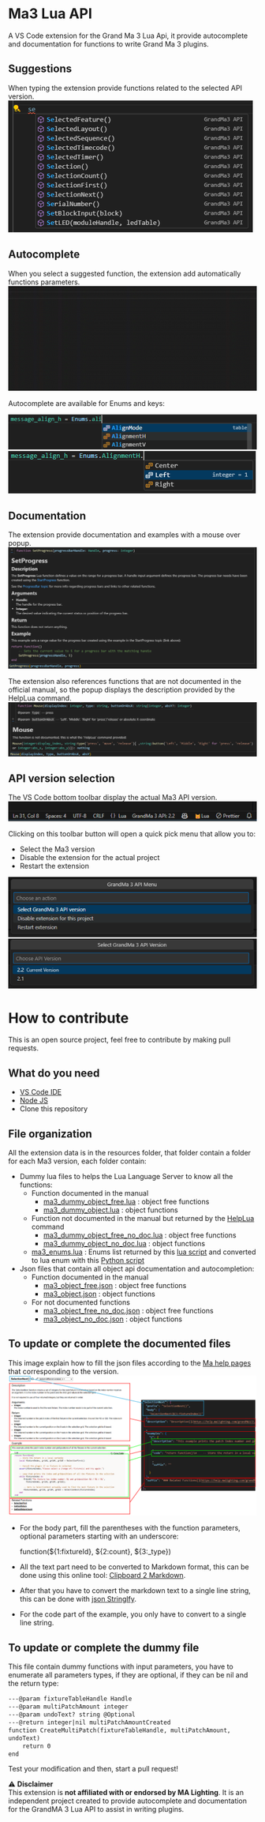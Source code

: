 # Ma3 Lua API

A VS Code extension for the Grand Ma 3 Lua Api, it provide autocomplete and documentation for functions to write Grand Ma 3 plugins.

## Suggestions

When typing the extension provide functions related to the selected API version.
![suggestions](images/suggestions.png)

## Autocomplete

When you select a suggested function, the extension add automatically functions parameters.
![autocompletion](images/autocompletion.gif)

Autocomplete are available for Enums and keys:

![autocomplete-enums](images/autocomplete-enums.png)
![autocomplete-keys](images/autocomplete-keys.png)

## Documentation

The extension provide documentation and examples with a mouse over popup.
![documentation](images/documentation.png)

The extension also references functions that are not documented in the official manual, so the popup displays the description provided by the HelpLua command.
![undocumented_hover](images/undocumented_hover.png)

## API version selection

The VS Code bottom toolbar display the actual Ma3 API version.
![toolbar-info](images/toolbar-info.png)

Clicking on this toolbar button will open a quick pick menu that allow you to:

- Select the Ma3 version
- Disable the extension for the actual project
- Restart the extension

![quick-pick-menu](images/quick-pick-menu.png)
![version-selection](images/version-selection.png)

# How to contribute

This is an open source project, feel free to contribute by making pull requests.

## What do you need

- [VS Code IDE](https://code.visualstudio.com/download)
- [Node JS](https://nodejs.org/en/download)
- Clone this repository

## File organization

All the extension data is in the resources folder, that folder contain a folder for each Ma3 version, each folder contain:

- Dummy lua files to helps the Lua Language Server to know all the functions:
  - Function documented in the manual
    - [ma3_dummy_object_free.lua](resources/2.1/ma3_dummy_object_free.lua) : object free functions
    - [ma3_dummy_object.lua](resources/2.1/ma3_dummy_object.lua) : object functions
  - Function not documented in the manual but returned by the [HelpLua](https://help.malighting.com/grandMA3/2.1/HTML/keyword_helplua.html) command
    - [ma3_dummy_object_free_no_doc.lua](resources/2.1/ma3_dummy_object_free_no_doc.lua) : object free functions
    - [ma3_dummy_object_no_doc.lua](resources/2.1/ma3_dummy_object_no_doc.lua) : object functions
  - [ma3_enums.lua](resources/2.1/ma3_enums.lua) : Enums list returned by this [lua script](utils/GenerateEnumsFile/exportEnumList.lua) and converted to lua enum with this [Python script](utils/GenerateEnumsFile/GenerateLuaEnums.py)
- Json files that contain all object api documentation and autocompletion:
  - Function documented in the manual
    - [ma3_object_free.json](resources/2.1/ma3_object_free.json) : object free functions
    - [ma3_object.json](resources/2.1/ma3_object.json) : object functions
  - For not documented functions
    - [ma3_object_free_no_doc.json](resources/2.1/ma3_object_free_no_doc.json) : object free functions
    - [ma3_object_no_doc.json](resources/2.1/ma3_object_no_doc.json) : object functions

## To update or complete the documented files

This image explain how to fill the json files according to the [Ma help pages](https://help.malighting.com/grandMA3/2.1/HTML/lua_objectfree.html) that corresponding to the version.
![json filling](images/json_filling.png)

- For the body part, fill the parentheses with the function parameters, optional parameters starting with an underscore:

    function(${1:fixtureId}, ${2:count}, ${3:_type})

- All the text part need to be converted to Markdown format, this can be done using this online tool: [Clipboard 2 Markdown](https://euangoddard.github.io/clipboard2markdown/).

- After that you have to convert the markdown text to a single line string, this can be done with [json Stringlfy](https://toolsaday.com/text-tools/json-stringify).

- For the code part of the example, you only have to convert to a single line string.

## To update or complete the dummy file

This file contain dummy functions with input parameters, you have to enumerate all parameters types, if they are optional, if they can be nil and the return type:

    ---@param fixtureTableHandle Handle
    ---@param multiPatchAmount integer
    ---@param undoText? string @Optional
    ---@return integer|nil multiPatchAmountCreated
    function CreateMultiPatch(fixtureTableHandle, multiPatchAmount, undoText)
        return 0
    end 

Test your modification and then, start a pull request!

⚠ **Disclaimer**  
This extension is **not affiliated with or endorsed by MA Lighting**. It is an independent project created to provide autocomplete and documentation for the GrandMA 3 Lua API to assist in writing plugins.
